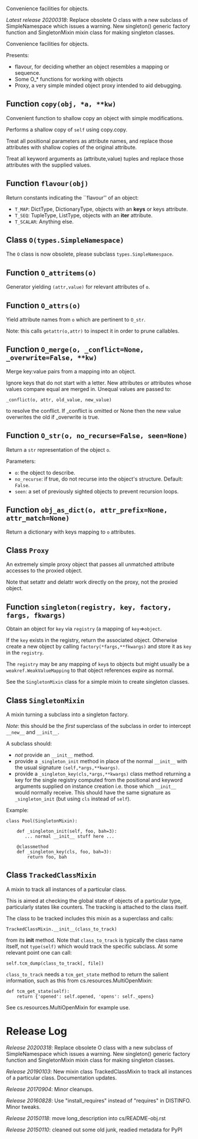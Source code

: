 Convenience facilities for objects.


*Latest release 20200318*:
Replace obsolete O class with a new subclass of SimpleNamespace which issues a warning.
New singleton() generic factory function and SingletonMixin mixin class for making singleton classes.

Convenience facilities for objects.

Presents:
* flavour, for deciding whether an object resembles a mapping or sequence.
* Some O_* functions for working with objects
* Proxy, a very simple minded object proxy intended to aid debugging.

## Function `copy(obj, *a, **kw)`

Convenient function to shallow copy an object with simple modifications.

Performs a shallow copy of `self` using copy.copy.

Treat all positional parameters as attribute names, and
replace those attributes with shallow copies of the original
attribute.

Treat all keyword arguments as (attribute,value) tuples and
replace those attributes with the supplied values.

## Function `flavour(obj)`

Return constants indicating the ``flavour'' of an object:
* `T_MAP`: DictType, DictionaryType, objects with an __keys__ or keys attribute.
* `T_SEQ`: TupleType, ListType, objects with an __iter__ attribute.
* `T_SCALAR`: Anything else.

## Class `O(types.SimpleNamespace)`

The `O` class is now obsolete, please subclass `types.SimpleNamespace`.

## Function `O_attritems(o)`

Generator yielding `(attr,value)` for relevant attributes of `o`.

## Function `O_attrs(o)`

Yield attribute names from `o` which are pertinent to `O_str`.

Note: this calls `getattr(o,attr)` to inspect it in order to
prune callables.

## Function `O_merge(o, _conflict=None, _overwrite=False, **kw)`

Merge key:value pairs from a mapping into an object.

Ignore keys that do not start with a letter.
New attributes or attributes whose values compare equal are
merged in. Unequal values are passed to:

    _conflict(o, attr, old_value, new_value)

to resolve the conflict. If _conflict is omitted or None
then the new value overwrites the old if _overwrite is true.

## Function `O_str(o, no_recurse=False, seen=None)`

Return a `str` representation of the object `o`.

Parameters:
* `o`: the object to describe.
* `no_recurse`: if true, do not recurse into the object's structure.
  Default: `False`.
* `seen`: a set of previously sighted objects
  to prevent recursion loops.

## Function `obj_as_dict(o, attr_prefix=None, attr_match=None)`

Return a dictionary with keys mapping to `o` attributes.

## Class `Proxy`

An extremely simple proxy object
that passes all unmatched attribute accesses to the proxied object.

Note that setattr and delattr work directly on the proxy, not the proxied object.

## Function `singleton(registry, key, factory, fargs, fkwargs)`

Obtain an object for `key` via `registry` (a mapping of `key`=>`object`.

If the `key` exists in the registry, return the associated object.
Otherwise create a new object by calling `factory(*fargs,**fkwargs)`
and store it as `key` in the `registry`.

The `registry` may be any mapping of `key`s to objects
but might usually be a `weakref.WeakValueMapping`
to that object references expire as normal.

See the `SingletonMixin` class for a simple mixin to create
singleton classes.

## Class `SingletonMixin`

A mixin turning a subclass into a singleton factory.

*Note*: this should be the *first* superclass of the subclass
in order to intercept `__new__` and `__init__`.

A subclass should:
* *not* provide an `__init__` method.
* provide a `_singleton_init` method in place of the normal `__init__`
  with the usual signature `(self,*args,**kwargs)`.
* provide a `_singleton_key(cls,*args,**kwargs)` class method
  returning a key for the single registry
  computed from the positional and keyword arguments
  supplied on instance creation
  i.e. those which `__init__` would normally receive.
  This should have the same signature as `_singleton_init`
  (but using `cls` instead of `self`).

Example:

    class Pool(SingletonMixin):

        def _singleton_init(self, foo, bah=3):
           ... normal __init__ stuff here ...

        @classmethod
        def _singleton_key(cls, foo, bah=3):
            return foo, bah

## Class `TrackedClassMixin`

A mixin to track all instances of a particular class.

This is aimed at checking the global state of objects of a
particular type, particularly states like counters. The
tracking is attached to the class itself.

The class to be tracked includes this mixin as a superclass and calls:

    TrackedClassMixin.__init__(class_to_track)

from its __init__ method. Note that `class_to_track` is
typically the class name itself, not `type(self)` which would
track the specific subclass. At some relevant point one can call:

    self.tcm_dump(class_to_track[, file])

`class_to_track` needs a `tcm_get_state` method to return the
salient information, such as this from cs.resources.MultiOpenMixin:

    def tcm_get_state(self):
        return {'opened': self.opened, 'opens': self._opens}

See cs.resources.MultiOpenMixin for example use.



# Release Log

*Release 20200318*:
Replace obsolete O class with a new subclass of SimpleNamespace which issues a warning.
New singleton() generic factory function and SingletonMixin mixin class for making singleton classes.

*Release 20190103*:
New mixin class TrackedClassMixin to track all instances of a particular class.
Documentation updates.

*Release 20170904*:
Minor cleanups.

*Release 20160828*:
Use "install_requires" instead of "requires" in DISTINFO.
Minor tweaks.

*Release 20150118*:
move long_description into cs/README-obj.rst

*Release 20150110*:
cleaned out some old junk, readied metadata for PyPI
